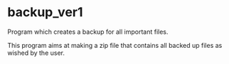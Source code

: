 # backup_ver1
Program which creates a backup for all important files.

This program aims at making a zip file that contains all backed up files as wished by the user.
